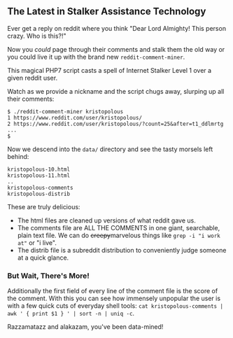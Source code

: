 ## The Latest in Stalker Assistance Technology

Ever get a reply on reddit where you think "Dear Lord Almighty! This person crazy. Who is this?!" 

Now you *could* page through their comments and stalk them the old way or you could live it up with the brand new
`reddit-comment-miner`.

This magical PHP7 script casts a spell of Internet Stalker Level 1 over a given reddit user.

Watch as we provide a nickname and the script chugs away, slurping up all their comments:

    $ ./reddit-comment-miner kristopolous
    1 https://www.reddit.com/user/kristopolous/
    2 https://www.reddit.com/user/kristopolous/?count=25&after=t1_ddlmrtg
    ...
    $

Now we descend into the `data/` directory and see the tasty morsels left behind:

    kristopolous-10.html
    kristopolous-11.html
    ..
    kristopolous-comments
    kristopolous-distrib


These are truly delicious:

* The html files are cleaned up versions of what reddit gave us.
* The comments file are ALL THE COMMENTS in one giant, searchable, plain text file.  We can do <s>creepy</s>marvelous things like `grep -i "i work at"` or "i live".
* The distrib file is a subreddit distribution to conveniently judge someone at a quick glance.

### But Wait, There's More!

Additionally the first field of every line of the comment file is the score of the comment.  With this you can see how immensely unpopular the user is
with a few quick cuts of everyday shell tools: `cat kristopolous-comments | awk ' { print $1 } ' | sort -n | uniq -c`. 

Razzamatazz and alakazam, you've been data-mined!
